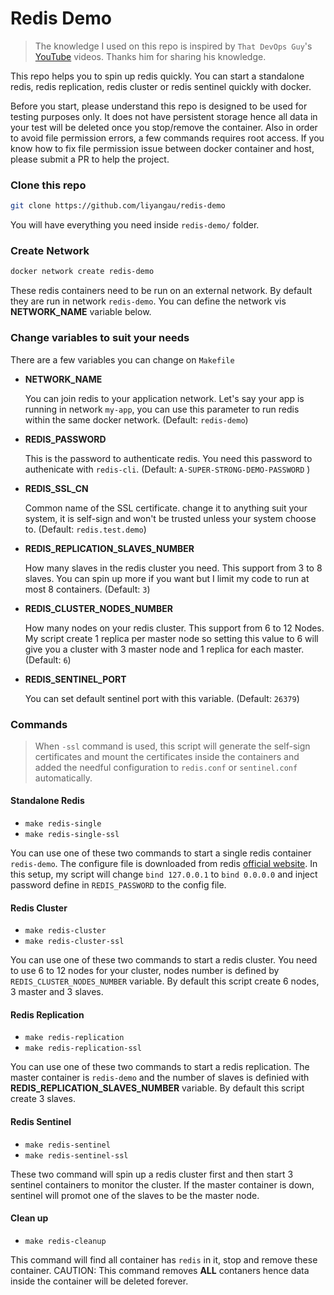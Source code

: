 # Redis Demo

> The knowledge I used on this repo is inspired by `That DevOps Guy`'s [YouTube](https://www.youtube.com/channel/UCFe9-V_rN9nLqVNiI8Yof3w) videos. Thanks him for sharing his knowledge.

This repo helps you to spin up redis quickly. You can start a standalone redis, redis replication, redis cluster or redis sentinel quickly with docker.

Before you start, please understand this repo is designed to be used for testing purposes only. It does not have persistent storage hence all data in your test will be deleted once you stop/remove the container. Also in order to avoid file permission errors, a few commands requires root access. If you know how to fix file permission issue between docker container and host, please submit a PR to help the project.

### Clone this repo

```bash
git clone https://github.com/liyangau/redis-demo
```

You will have everything you need inside `redis-demo/` folder.

### Create Network

```bash
docker network create redis-demo
```

These redis containers need to be run on an external network. By default they are run in network `redis-demo`.
You can define the network vis **NETWORK_NAME** variable below. 

### Change variables to suit your needs

There are a few variables you can change on `Makefile`

- **NETWORK_NAME**

  You can join redis to your application network. Let's say your app is running in network `my-app`, you can use this parameter to run redis within the same docker network. (Default: `redis-demo`)

- **REDIS_PASSWORD**

  This is the password to authenticate redis. You need this password to authenicate with `redis-cli`. (Default: `A-SUPER-STRONG-DEMO-PASSWORD` )

- **REDIS_SSL_CN**

  Common name of the SSL certificate. change it to anything suit your system, it is self-sign and won't be trusted  unless your system choose to. (Default: `redis.test.demo`)

- **REDIS_REPLICATION_SLAVES_NUMBER**

  How many slaves in the redis cluster you need. This support from 3 to 8 slaves. You can spin up more if you want but I limit my code to run at most 8 containers. (Default: `3`)

- **REDIS_CLUSTER_NODES_NUMBER**

  How many nodes on your redis cluster. This support from 6 to 12 Nodes. My script create 1 replica per master node so setting this value to 6 will give you a cluster with 3 master node and 1 replica for each master. (Default: `6`)

- **REDIS_SENTINEL_PORT**

  You can set default sentinel port with this variable. (Default: `26379`)

### Commands

> When `-ssl` command is used, this script will generate the self-sign certificates and mount the certificates inside the containers and added the needful configuration to `redis.conf` or `sentinel.conf` automatically. 

#### Standalone Redis

- `make redis-single` 
- `make redis-single-ssl`

You can use one of these two commands to start a single redis container `redis-demo`. The configure file is downloaded from redis [official website](https://raw.githubusercontent.com/redis/redis/6.0/redis.conf). In this setup, my script will change `bind 127.0.0.1` to `bind 0.0.0.0` and inject password define in `REDIS_PASSWORD` to the config file.

#### Redis Cluster

- `make redis-cluster`
- `make redis-cluster-ssl`

You can use one of these two commands to start a redis cluster. You need to use 6 to 12 nodes for your cluster, nodes number is defined by `REDIS_CLUSTER_NODES_NUMBER` variable. By default this script create 6 nodes, 3 master and 3 slaves.

#### Redis Replication

- `make redis-replication`
- `make redis-replication-ssl`

You can use one of these two commands to start a redis replication. The master container is `redis-demo` and the number of slaves is definied with **REDIS_REPLICATION_SLAVES_NUMBER** variable. By default this script create 3 slaves. 

#### Redis Sentinel

- `make redis-sentinel`
- `make redis-sentinel-ssl`

These two command will spin up a redis cluster first and then start 3 sentinel containers to monitor the cluster. If the master container  is down, sentinel will promot one of the slaves to be the master node.

#### Clean up

- `make redis-cleanup`

This command will find all container has `redis` in it, stop and remove these container. CAUTION: This command removes **ALL** contaners hence data inside the container will be deleted forever.